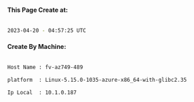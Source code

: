 
   
#### This Page Create at:

```bash

2023-04-20 - 04:57:25 UTC

```

#### Create By Machine:

```bash

Host Name : fv-az749-489

platform  : Linux-5.15.0-1035-azure-x86_64-with-glibc2.35

Ip Local  : 10.1.0.187

```


